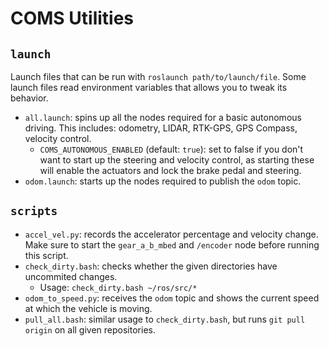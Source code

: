 # COMS Utilities

## `launch`

Launch files that can be run with `roslaunch path/to/launch/file`. Some launch
files read environment variables that allows you to tweak its behavior.

- `all.launch`: spins up all the nodes required for a basic autonomous
  driving. This includes: odometry, LIDAR, RTK-GPS, GPS Compass, velocity
  control.
  - `COMS_AUTONOMOUS_ENABLED` (default: `true`): set to false if you don't
    want to start up the steering and velocity control, as starting these will
    enable the actuators and lock the brake pedal and steering.
- `odom.launch`: starts up the nodes required to publish the `odom` topic.

## `scripts`

- `accel_vel.py`: records the accelerator percentage and velocity change. Make
  sure to start the `gear_a_b_mbed` and `/encoder` node before running this
  script.
- `check_dirty.bash`: checks whether the given directories have uncommited
  changes.
  - Usage: `check_dirty.bash ~/ros/src/*`
- `odom_to_speed.py`: receives the `odom` topic and shows the current speed at
  which the vehicle is moving.
- `pull_all.bash`: similar usage to `check_dirty.bash`, but runs `git pull
  origin` on all given repositories.
